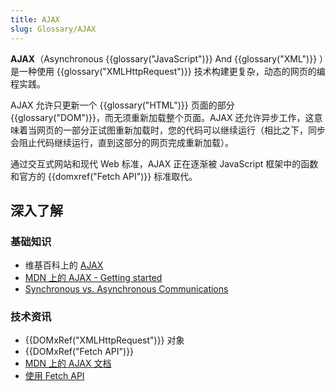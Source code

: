 ```yaml
---
title: AJAX
slug: Glossary/AJAX
---
```


**AJAX**（Asynchronous {{glossary("JavaScript")}} And {{glossary("XML")}} ）是一种使用 {{glossary("XMLHttpRequest")}} 技术构建更复杂，动态的网页的编程实践。

AJAX 允许只更新一个 {{glossary("HTML")}} 页面的部分 {{glossary("DOM")}}，而无须重新加载整个页面。AJAX 还允许异步工作，这意味着当网页的一部分正试图重新加载时，您的代码可以继续运行（相比之下，同步会阻止代码继续运行，直到这部分的网页完成重新加载）。

通过交互式网站和现代 Web 标准，AJAX 正在逐渐被 JavaScript 框架中的函数和官方的 {{domxref("Fetch API")}} 标准取代。

## 深入了解

### 基础知识

- 维基百科上的 [AJAX](https://zh.wikipedia.org/wiki/AJAX)
- [MDN 上的 AJAX - Getting started](/zh-CN/docs/Web/Guide/AJAX/Getting_Started)
- [Synchronous vs. Asynchronous Communications](http://peoplesofttutorial.com/difference-between-synchronous-and-asynchronous-messaging/)

### 技术资讯

- {{DOMxRef("XMLHttpRequest")}} 对象
- {{DOMxRef("Fetch API")}}
- [MDN 上的 AJAX 文档](/zh-CN/docs/Web/Guide/AJAX)
- [使用 Fetch API](/zh-CN/docs/Web/API/Fetch_API/Using_Fetch)
